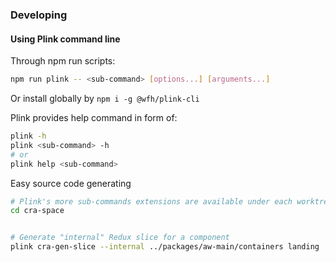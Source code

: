 ### Developing

#### Using Plink command line
Through npm run scripts:
```bash
npm run plink -- <sub-command> [options...] [arguments...]
```
Or install globally by `npm i -g @wfh/plink-cli`

Plink provides help command in form of:
```bash
plink -h
plink <sub-command> -h
# or
plink help <sub-command>
```

Easy source code generating
```bash
# Plink's more sub-commands extensions are available under each worktree space directory, as long as they are installed.
cd cra-space


# Generate "internal" Redux slice for a component
plink cra-gen-slice --internal ../packages/aw-main/containers landing
```

